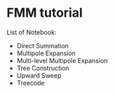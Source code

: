 FMM tutorial
============
List of Notebook:
* Direct Summation
* Multipole Expansion
* Multi-level Multipole Expansion
* Tree Construction
* Upward Sweep
* Treecode

